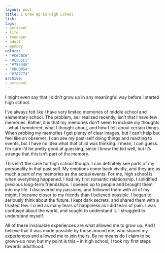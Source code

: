 ```yaml
---
layout: post
title: I Grew Up in High School
link:
tags:
- personal
- life
- teenager
- adult
- memory
colors:
- "#C6C6C6"
- "#C5C5C5"
- "#755446"
- "#DC985A"
- "#7A7774"
archive:
- personal
---
```


I might even say that I didn’t grow up in any meaningful way before I started high school.

I’ve always felt like I have very limited memories of middle school and elementary school. The problem, as I realized recently, isn’t that I have few memories. Rather, it is that my memories don’t seem to include my thoughts – what I wondered, what I thought about, and how I felt about certain things. When probing my memories I get plenty of clear images, but I can’t help but feel like an observer; I can see my past-self doing things and reacting to events, but I have no idea what that child was thinking. I mean, I can guess. I’m sure I’d be pretty good at guessing, since I know the kid well, but it’s strange that this isn’t part of the memory.

<!-- more -->

This isn’t the case for high school though. I can definitely see parts of my personality in that past self. My emotions come back vividly, and they are as much a part of my memories as the actual events. For me, high school is when everything happened. I had my first romantic relationship. I solidified precious long-term friendships. I opened up to people and brought them into my life. I discovered my passions, and followed them with all of my might. I became closer to my friends than I believed possible. I began to seriously think about the future. I kept dark secrets, and shared them with a trusted few. I cried as many tears of happiness as I did tears of pain. I was confused about the world, and sought to understand it. I struggled to understand myself.

All of these invaluable experiences are what allowed me to grow up. And I believe that it was made possible by those around me, who shared my experiences and allowed me to join theirs. By no means do I claim to be grown-up now, but my point is this – in high school, I took my first steps towards adulthood.
